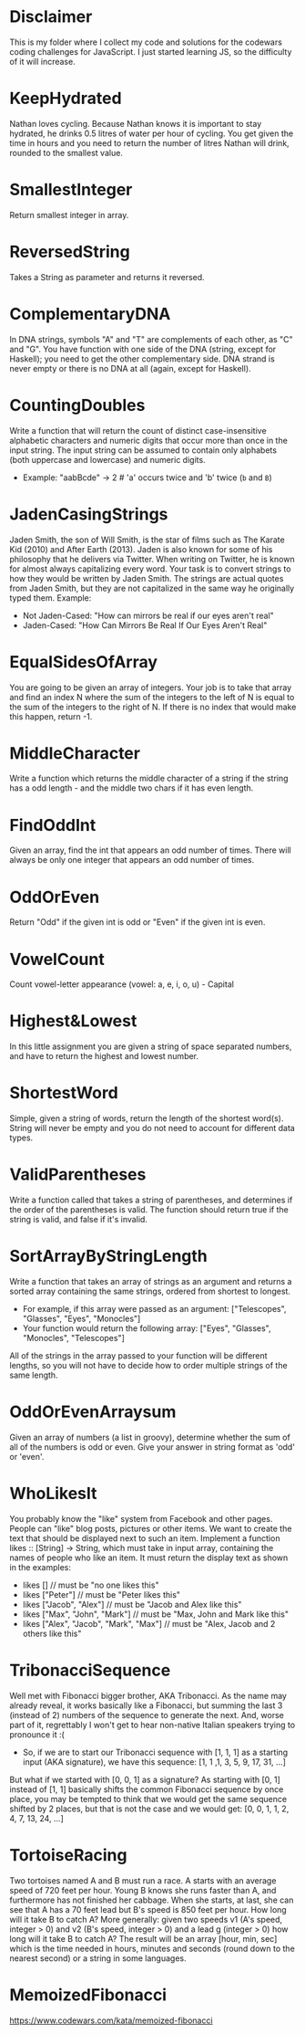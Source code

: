 # Disclaimer
This is my folder where I collect my code and solutions for the codewars coding challenges for JavaScript.
I just started learning JS, so the difficulty of it will increase.

# KeepHydrated
Nathan loves cycling. Because Nathan knows it is important to stay hydrated, he drinks 0.5 litres of water per hour of cycling. You get given the time in hours and you need to return the number of litres Nathan will drink, rounded to the smallest value.

# SmallestInteger
Return smallest integer in array.

# ReversedString
Takes a String as parameter and returns it reversed.

# ComplementaryDNA
In DNA strings, symbols "A" and "T" are complements of each other, as "C" and "G". You have function with one side of the DNA (string, except for Haskell); you need to get the other complementary side. DNA strand is never empty or there is no DNA at all (again, except for Haskell).

# CountingDoubles
Write a function that will return the count of distinct case-insensitive alphabetic characters and numeric digits that occur more than once in the input string. The input string can be assumed to contain only alphabets (both uppercase and lowercase) and numeric digits.
- Example: "aabBcde" -> 2 # 'a' occurs twice and 'b' twice (`b` and `B`)

# JadenCasingStrings
Jaden Smith, the son of Will Smith, is the star of films such as The Karate Kid (2010) and After Earth (2013). Jaden is also known for some of his philosophy that he delivers via Twitter. When writing on Twitter, he is known for almost always capitalizing every word.
Your task is to convert strings to how they would be written by Jaden Smith. The strings are actual quotes from Jaden Smith, but they are not capitalized in the same way he originally typed them. Example:
- Not Jaden-Cased: "How can mirrors be real if our eyes aren't real"
- Jaden-Cased:     "How Can Mirrors Be Real If Our Eyes Aren't Real"

# EqualSidesOfArray
You are going to be given an array of integers. Your job is to take that array and find an index N where the sum of the integers to the left of N is equal to the sum of the integers to the right of N. If there is no index that would make this happen, return -1.

# MiddleCharacter
Write a function which returns the middle character of a string if the string has a odd length - and the middle two chars if it has even length.

# FindOddInt
Given an array, find the int that appears an odd number of times. There will always be only one integer that appears an odd number of times.

# OddOrEven
Return "Odd" if the given int is odd or "Even" if the given int is even.

# VowelCount
Count vowel-letter appearance (vowel: a, e, i, o, u) - Capital

# Highest&Lowest
In this little assignment you are given a string of space separated numbers, and have to return the highest and lowest number.

# ShortestWord
Simple, given a string of words, return the length of the shortest word(s). String will never be empty and you do not need to account for different data types.

# ValidParentheses
Write a function called that takes a string of parentheses, and determines if the order of the parentheses is valid. The function should return true if the string is valid, and false if it's invalid.

# SortArrayByStringLength
Write a function that takes an array of strings as an argument and returns a sorted array containing the same strings, ordered from shortest to longest.
- For example, if this array were passed as an argument: ["Telescopes", "Glasses", "Eyes", "Monocles"]
- Your function would return the following array: ["Eyes", "Glasses", "Monocles", "Telescopes"]

All of the strings in the array passed to your function will be different lengths, so you will not have to decide how to order multiple strings of the same length.

# OddOrEvenArraysum
Given an array of numbers (a list in groovy), determine whether the sum of all of the numbers is odd or even. Give your answer in string format as 'odd' or 'even'.

# WhoLikesIt
You probably know the "like" system from Facebook and other pages. People can "like" blog posts, pictures or other items. We want to create the text that should be displayed next to such an item.
Implement a function likes :: [String] -> String, which must take in input array, containing the names of people who like an item. It must return the display text as shown in the examples:
- likes [] // must be "no one likes this"
- likes ["Peter"] // must be "Peter likes this"
- likes ["Jacob", "Alex"] // must be "Jacob and Alex like this"
- likes ["Max", "John", "Mark"] // must be "Max, John and Mark like this"
- likes ["Alex", "Jacob", "Mark", "Max"] // must be "Alex, Jacob and 2 others like this"

# TribonacciSequence
Well met with Fibonacci bigger brother, AKA Tribonacci. As the name may already reveal, it works basically like a Fibonacci, but summing the last 3 (instead of 2) numbers of the sequence to generate the next. And, worse part of it, regrettably I won't get to hear non-native Italian speakers trying to pronounce it :(

- So, if we are to start our Tribonacci sequence with [1, 1, 1] as a starting input (AKA signature), we have this sequence: [1, 1 ,1, 3, 5, 9, 17, 31, ...]

But what if we started with [0, 0, 1] as a signature? As starting with [0, 1] instead of [1, 1] basically shifts the common Fibonacci sequence by once place, you may be tempted to think that we would get the same sequence shifted by 2 places, but that is not the case and we would get:
[0, 0, 1, 1, 2, 4, 7, 13, 24, ...]

# TortoiseRacing
Two tortoises named A and B must run a race. A starts with an average speed of 720 feet per hour. Young B knows she runs faster than A, and furthermore has not finished her cabbage.
When she starts, at last, she can see that A has a 70 feet lead but B's speed is 850 feet per hour. How long will it take B to catch A?
More generally: given two speeds v1 (A's speed, integer > 0) and v2 (B's speed, integer > 0) and a lead g (integer > 0) how long will it take B to catch A?
The result will be an array [hour, min, sec] which is the time needed in hours, minutes and seconds (round down to the nearest second) or a string in some languages.

# MemoizedFibonacci
https://www.codewars.com/kata/memoized-fibonacci
